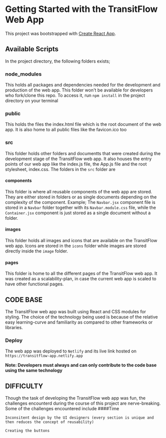 # Getting Started with the TransitFlow Web App

This project was bootstrapped with [Create React App](https://github.com/facebook/create-react-app).

## Available Scripts

In the project directory, the following folders exists;

### node_modules

This holds all packages and dependencies needed for the development and production
of the web app. 
This folder won't be available for developers who fork/clone this repo. To access it, run `npm install` in the project directory on your terminal

### public

This holds the files the index.html file which is the root document of the web app. It is also home to all public files like the favicon.ico too

### src

This folder holds other folders and documentts that were created during the development stage of the TransitFlow web app. It also houses the entry points of our web app like the index.js file, the App.js file and the root stylesheet, index.css.
The folders in the `src` folder are 
#### components
This folder is where all reusable components of the web app are stored. They are either stored in folders or as single documents depending on the complexity of the component.
Example; The `Navbar.jsx` component file is stored in a `Navbar` folder together with its `Navbar.module.css` file, while the `Container.jsx` component is just stored as a single document without a folder.
#### images
This folder holds all images and icons that are available on the TransitFlow web app. Icons are stored in the `icons` folder while images are stored directly inside the `image` folder.
#### pages
This folder is home to all the different pages of the TransitFlow web app. It was created as a scalability-plan, in case the current web app is scaled to have other functional pages.


## CODE BASE
The TransitFlow web app was built using React and CSS modules for styling. The choice of the technology being used is because of the relative easy learning-curve and familiarity as compared to other frameworks or libraries.
### Deploy
The web app was deployed to `Netlify` and its live link hosted on `https://transitflow-app.netlify.app`

**Note: Developers must always and can only contribute to the code base using the same technology**

## DIFFICULTY
Though the task of developing the TransitFlow web app was fun, the challenges encounterd during the course of this project are nerve-breaking. Some of the challenges encountered include
####Time

`Inconsitent design by the UI designers (every section is unique and then reduces the concept of reusability)`

`Creating the buttons`

